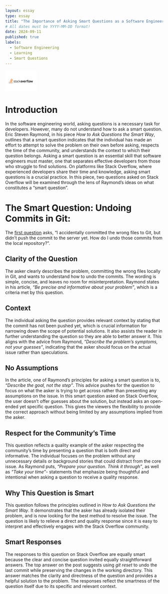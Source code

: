 ```yaml
---
layout: essay
type: essay
title: "The Importance of Asking Smart Questions as a Software Engineer"
# All dates must be YYYY-MM-DD format!
date: 2024-09-11
published: true
labels:
  - Software Engineering
  - Learning
  - Smart Questions
---
```


<img width="100px" class="rounded float-start pe-4" src="../img/smart-questions/stack-overflow.png">

# Introduction 
  In the software engineering world, asking questions is a necessary task for developers. However, many do not understand how to ask a smart question. Eric Steven Raymond, in his piece *How to Ask Questions the Smart Way*, outlines that a smart question indicates that the individual has made an effort to attempt to solve the problem on their own before asking, respects the time of the community, and understands the context to which their question belongs. Asking a smart question is an essential skill that software engineers must master, one that separates effective developers from those who struggle to find solutions. On platforms like Stack Overflow, where experienced developers share their time and knowledge, asking smart questions is a crucial practice. In this piece, two questions asked on Stack Overflow will be examined through the lens of Raymond’s ideas on what constitutes a “smart question”. 

# The Smart Question: Undoing Commits in Git:
  The [first question](https://stackoverflow.com/questions/927358/how-do-i-undo-the-most-recent-local-commits-in-git) asks, “I accidentally committed the wrong files to Git, but didn’t push the commit to the server yet. How do I undo those commits from the local repository?”.  

## Clarity of the Question
   The asker clearly describes the problem, committing the wrong files locally in Git, and wants to understand how to undo the commits. The wording is simple, concise, and leaves no room for misinterpretation. Raymond states in his article, *“Be precise and informative about your problem”*, which is a criteria met by this question. 

## Context
   The individual asking the question provides relevant context by stating that the commit has not been pushed yet, which is crucial information for narrowing down the scope of potential solutions. It also assists the reader in further understanding the question so they are able to better answer it. This aligns with the advice from Raymond, *“Describe the problem’s symptoms, not your guesses”*, indicating that the asker should focus on the actual issue rather than speculations. 

## No Assumptions
  In the article, one of Raymond’s principles for asking a smart question is to, *“Describe the goal, not the step”*. This advice pushes for the question to focus on what the asker is trying to get across rather than presenting any assumptions on the issue. In this smart question asked on Stack Overflow, the user doesn’t offer guesses about the solution, but instead asks an open-ended yet specific question. This gives the viewers the flexibility to provide the correct approach without being limited by any assumptions implied from the asker. 

## Respect for the Community’s Time
  This question reflects a quality example of the asker respecting the community’s time by presenting a question that is both direct and informative. The individual focuses on the problem without any unnecessary details or background stories that could distract from the core issue. As Raymond puts, *“Prepare your question. Think it through”*, as well as *“Take your time”*- statements that emphasize being thoughtful and intentional when asking a question to receive a quality response. 

## Why This Question is Smart
   This question follows the principles outlined in *How to Ask Questions the Smart Way*. It demonstrates that the asker has already isolated their problem, and is now looking for the best method to resolve the issue. The question is likely to relieve a direct and quality response since it is easy to interpret and effectively engages with the Stack Overflow community. 

## Smart Responses
   The responses to this question on Stack Overflow are equally smart because the clear and concise question invited equally straightforward answers. The top answer on the post suggests using *git reset* to undo the last commit while preserving the changes in the working directory. This answer matches the clarity and directness of the question and provides a helpful solution to the problem. The responses reflect the smartness of the question itself due to its specific and relevant context.

 










